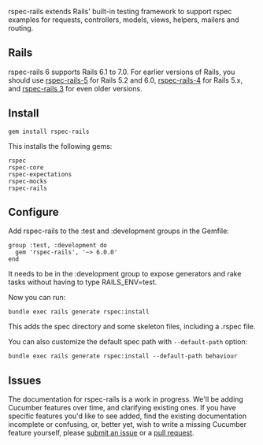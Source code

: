 rspec-rails extends Rails' built-in testing framework to support rspec
examples for requests, controllers, models, views, helpers, mailers and
routing.

## Rails

rspec-rails 6 supports Rails 6.1 to 7.0. For earlier versions of Rails, you
should use [rspec-rails-5](https://github.com/rspec/rspec-rails/tree/5-1-maintenance)
for Rails 5.2 and 6.0, [rspec-rails-4](https://github.com/rspec/rspec-rails/tree/4-1-maintenance)
for Rails 5.x, and [rspec-rails 3](https://github.com/rspec/rspec-rails/tree/3-9-maintenance)
for even older versions.

## Install

    gem install rspec-rails

This installs the following gems:

    rspec
    rspec-core
    rspec-expectations
    rspec-mocks
    rspec-rails

## Configure

Add rspec-rails to the :test and :development groups in the Gemfile:

    group :test, :development do
      gem 'rspec-rails', '~> 6.0.0'
    end

It needs to be in the :development group to expose generators and rake tasks
without having to type RAILS_ENV=test.

Now you can run:

    bundle exec rails generate rspec:install

This adds the spec directory and some skeleton files, including a .rspec
file.

You can also customize the default spec path with `--default-path` option:

    bundle exec rails generate rspec:install --default-path behaviour

## Issues

The documentation for rspec-rails is a work in progress. We'll be adding
Cucumber features over time, and clarifying existing ones.  If you have
specific features you'd like to see added, find the existing documentation
incomplete or confusing, or, better yet, wish to write a missing Cucumber
feature yourself, please [submit an
issue](https://github.com/rspec/rspec-rails/issues) or a [pull
request](https://github.com/rspec/rspec-rails).
